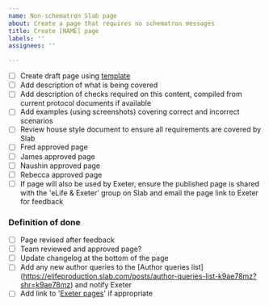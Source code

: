 ```yaml
---
name: Non-schematron Slab page
about: Create a page that requires no schematron messages
title: Create [NAME] page
labels: ''
assignees: ''

---
```


- [ ] Create draft page using [template](https://elifeproduction.slab.com/templates/slab-page-template-6vvjfzj6) 
- [ ] Add description of what is being covered
- [ ] Add description of checks required on this content, compiled from current protocol documents if available
- [ ] Add examples (using screenshots) covering correct and incorrect scenarios
- [ ] Review house style document to ensure all requirements are covered by Slab
- [ ] Fred approved page
- [ ] James approved page
- [ ] Naushin approved page
- [ ] Rebecca approved page
- [ ] If page will also be used by Exeter, ensure the published page is shared with the 'eLife & Exeter' group on Slab and email the page link to Exeter for feedback

### Definition of done
- [ ] Page revised after feedback
- [ ] Team reviewed and approved page?
- [ ] Update changelog at the bottom of the page
- [ ] Add any new author queries to the [Author queries list] (https://elifeproduction.slab.com/posts/author-queries-list-k9ae78mz?shr=k9ae78mz) and notify Exeter
- [ ] Add link to '[Exeter pages](https://elifeproduction.slab.com/posts/exeter-pages-yps64svu)' if appropriate
